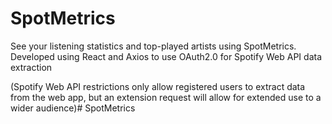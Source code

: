 # SpotMetrics

See your listening statistics and top-played artists using SpotMetrics. Developed using React and Axios to use OAuth2.0 for Spotify Web API data extraction

(Spotify Web API restrictions only allow registered users to extract data from the web app, but an extension request will allow for extended use to a wider audience)# SpotMetrics
